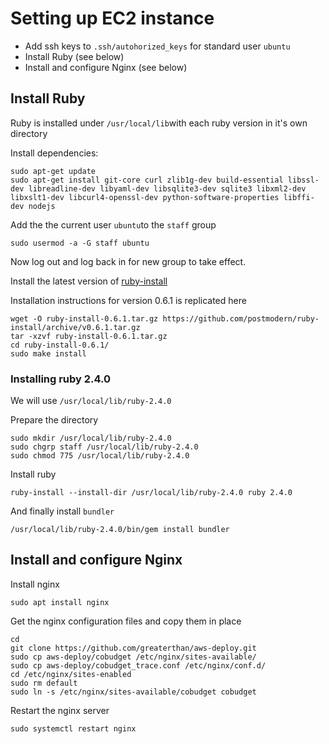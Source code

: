 # Setting up EC2 instance

* Add ssh keys to `.ssh/autohorized_keys` for standard user `ubuntu`
* Install Ruby \(see below\)
* Install and configure Nginx \(see below\)

## Install Ruby

Ruby is installed under `/usr/local/lib`with each ruby version in it's own directory

Install dependencies:

```
sudo apt-get update
sudo apt-get install git-core curl zlib1g-dev build-essential libssl-dev libreadline-dev libyaml-dev libsqlite3-dev sqlite3 libxml2-dev libxslt1-dev libcurl4-openssl-dev python-software-properties libffi-dev nodejs
```

Add the the current user `ubuntu`to the `staff` group

```
sudo usermod -a -G staff ubuntu
```

Now log out and log back in for new group to take effect.

Install the latest version of [ruby-install](https://github.com/postmodern/ruby-install)

Installation instructions for version 0.6.1 is replicated here

```
wget -O ruby-install-0.6.1.tar.gz https://github.com/postmodern/ruby-install/archive/v0.6.1.tar.gz
tar -xzvf ruby-install-0.6.1.tar.gz
cd ruby-install-0.6.1/
sudo make install
```

### Installing ruby 2.4.0

We will use `/usr/local/lib/ruby-2.4.0`

Prepare the directory

```
sudo mkdir /usr/local/lib/ruby-2.4.0
sudo chgrp staff /usr/local/lib/ruby-2.4.0
sudo chmod 775 /usr/local/lib/ruby-2.4.0
```

Install ruby

```
ruby-install --install-dir /usr/local/lib/ruby-2.4.0 ruby 2.4.0
```

And finally install `bundler`

```
/usr/local/lib/ruby-2.4.0/bin/gem install bundler
```

## Install and configure Nginx

Install nginx

```
sudo apt install nginx
```

Get the nginx configuration files and copy them in place

```
cd
git clone https://github.com/greaterthan/aws-deploy.git
sudo cp aws-deploy/cobudget /etc/nginx/sites-available/
sudo cp aws-deploy/cobudget_trace.conf /etc/nginx/conf.d/
cd /etc/nginx/sites-enabled
sudo rm default
sudo ln -s /etc/nginx/sites-available/cobudget cobudget
```

Restart the nginx server

```
sudo systemctl restart nginx
```

## 



